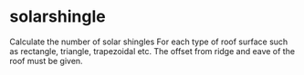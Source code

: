 # solarshingle
Calculate the number of solar shingles 
For each type of roof surface such as rectangle, triangle, trapezoidal etc. 
The offset from ridge and eave of the roof must be given.
